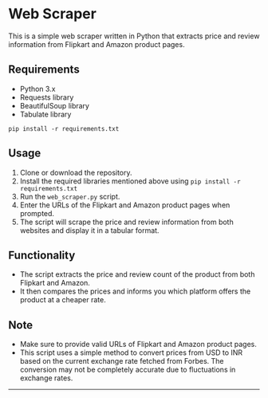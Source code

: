 # Web Scraper

This is a simple web scraper written in Python that extracts price and review information from Flipkart and Amazon product pages.

## Requirements

- Python 3.x
- Requests library
- BeautifulSoup library
- Tabulate library

```
pip install -r requirements.txt
```


## Usage

1. Clone or download the repository.
2. Install the required libraries mentioned above using `pip install -r requirements.txt`
3. Run the `web_scraper.py` script.
4. Enter the URLs of the Flipkart and Amazon product pages when prompted.
5. The script will scrape the price and review information from both websites and display it in a tabular format.

## Functionality

- The script extracts the price and review count of the product from both Flipkart and Amazon.
- It then compares the prices and informs you which platform offers the product at a cheaper rate.

## Note

- Make sure to provide valid URLs of Flipkart and Amazon product pages.
- This script uses a simple method to convert prices from USD to INR based on the current exchange rate fetched from Forbes. The conversion may not be completely accurate due to fluctuations in exchange rates.

---

